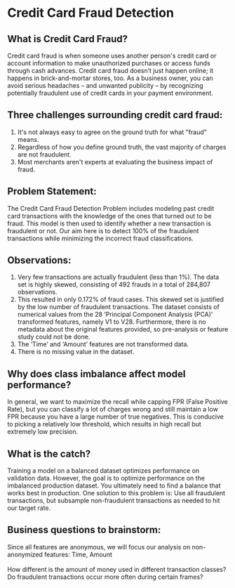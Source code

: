 # Credit Card Fraud Detection

## What is Credit Card Fraud?
Credit card fraud is when someone uses another person's credit card or account information to make unauthorized 
purchases or access funds through cash advances. Credit card fraud doesn’t
just happen online; it happens in brick-and-mortar stores, too. As a business owner, you can avoid serious headaches – and unwanted publicity – 
by recognizing potentially fraudulent use of credit cards in your payment environment.

## Three challenges surrounding credit card fraud:
1. It's not always easy to agree on the ground truth for what "fraud" means.<br>
2. Regardless of how you define ground truth, the vast majority of charges are not fraudulent.<br>
3. Most merchants aren't experts at evaluating the business impact of fraud.<br>

## Problem Statement:
The Credit Card Fraud Detection Problem includes modeling past credit card transactions with the knowledge of the ones that turned out to be fraud. This model is then used to identify whether a new transaction is 
fraudulent or not. Our aim here is to detect 100% of the fraudulent transactions while minimizing the incorrect fraud classifications.

## Observations:
1. Very few transactions are actually fraudulent (less than 1%). The data set is highly skewed, consisting of 492 frauds in a total of 284,807 observations.
2. This resulted in only 0.172% of fraud cases. This skewed set is justified by the low number of fraudulent transactions.
The dataset consists of numerical values from the 28 ‘Principal Component Analysis (PCA)’ transformed features, namely V1 to V28. Furthermore, there is no metadata
 about the original features provided, so pre-analysis or feature study could not be done.<br>
4. The ‘Time’ and ‘Amount’ features are not transformed data.<br>
5. There is no missing value in the dataset.<br>
   
## Why does class imbalance affect model performance?
In general, we want to maximize the recall while capping FPR (False Positive Rate), but you can classify a lot of charges wrong and still maintain a low FPR because you have a large number of true negatives.
This is conducive to picking a relatively low threshold, which results in high recall but extremely low precision.

## What is the catch?
Training a model on a balanced dataset optimizes performance on validation data.
However, the goal is to optimize performance on the imbalanced production dataset. You ultimately need to find a balance that works best in production.
One solution to this problem is: Use all fraudulent transactions, but subsample non-fraudulent transactions as needed to hit our target rate.

## Business questions to brainstorm:
Since all features are anonymous, we will focus our analysis on non-anonymized features: Time, Amount<br>
<br>How different is the amount of money used in different transaction classes?<br>
Do fraudulent transactions occur more often during certain frames?
